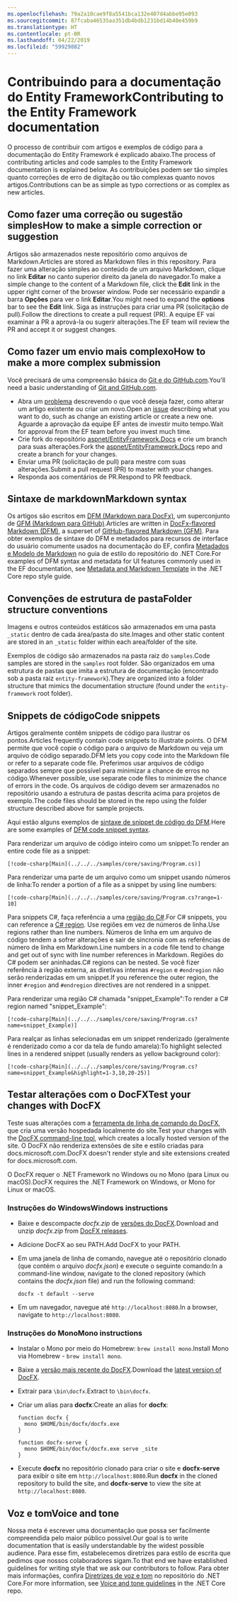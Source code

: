 ```yaml
---
ms.openlocfilehash: 79a2a10cae9f8a5541bca132e407d4abbe95e093
ms.sourcegitcommit: 87fcaba46535aa351db4bdb1231bd14b40e459b9
ms.translationtype: HT
ms.contentlocale: pt-BR
ms.lasthandoff: 04/22/2019
ms.locfileid: "59929882"
---
```

# <a name="contributing-to-the-entity-framework-documentation"></a><span data-ttu-id="95ea9-101">Contribuindo para a documentação do Entity Framework</span><span class="sxs-lookup"><span data-stu-id="95ea9-101">Contributing to the Entity Framework documentation</span></span>

<span data-ttu-id="95ea9-102">O processo de contribuir com artigos e exemplos de código para a documentação do Entity Framework é explicado abaixo.</span><span class="sxs-lookup"><span data-stu-id="95ea9-102">The process of contributing articles and code samples to the Entity Framework documentation is explained below.</span></span> <span data-ttu-id="95ea9-103">As contribuições podem ser tão simples quanto correções de erro de digitação ou tão complexas quanto novos artigos.</span><span class="sxs-lookup"><span data-stu-id="95ea9-103">Contributions can be as simple as typo corrections or as complex as new articles.</span></span>

## <a name="how-to-make-a-simple-correction-or-suggestion"></a><span data-ttu-id="95ea9-104">Como fazer uma correção ou sugestão simples</span><span class="sxs-lookup"><span data-stu-id="95ea9-104">How to make a simple correction or suggestion</span></span>

<span data-ttu-id="95ea9-105">Artigos são armazenados neste repositório como arquivos de Markdown.</span><span class="sxs-lookup"><span data-stu-id="95ea9-105">Articles are stored as Markdown files in this repository.</span></span> <span data-ttu-id="95ea9-106">Para fazer uma alteração simples ao conteúdo de um arquivo Markdown, clique no link **Editar** no canto superior direito da janela do navegador.</span><span class="sxs-lookup"><span data-stu-id="95ea9-106">To make a simple change to the content of a Markdown file, click the **Edit** link in the upper right corner of the browser window.</span></span> <span data-ttu-id="95ea9-107">Pode ser necessário expandir a barra **Opções** para ver o link **Editar**.</span><span class="sxs-lookup"><span data-stu-id="95ea9-107">You might need to expand the **options** bar to see the **Edit** link.</span></span> <span data-ttu-id="95ea9-108">Siga as instruções para criar uma PR (solicitação de pull).</span><span class="sxs-lookup"><span data-stu-id="95ea9-108">Follow the directions to create a pull request (PR).</span></span> <span data-ttu-id="95ea9-109">A equipe EF vai examinar a PR a aprová-la ou sugerir alterações.</span><span class="sxs-lookup"><span data-stu-id="95ea9-109">The EF team will review the PR and accept it or suggest changes.</span></span>

## <a name="how-to-make-a-more-complex-submission"></a><span data-ttu-id="95ea9-110">Como fazer um envio mais complexo</span><span class="sxs-lookup"><span data-stu-id="95ea9-110">How to make a more complex submission</span></span>

<span data-ttu-id="95ea9-111">Você precisará de uma compreensão básica do [Git e do GitHub.com](https://guides.github.com/activities/hello-world/).</span><span class="sxs-lookup"><span data-stu-id="95ea9-111">You'll need a basic understanding of [Git and GitHub.com](https://guides.github.com/activities/hello-world/).</span></span>

* <span data-ttu-id="95ea9-112">Abra um [problema](https://github.com/aspnet/EntityFramework.Docs/issues/new) descrevendo o que você deseja fazer, como alterar um artigo existente ou criar um novo.</span><span class="sxs-lookup"><span data-stu-id="95ea9-112">Open an [issue](https://github.com/aspnet/EntityFramework.Docs/issues/new) describing what you want to do, such as change an existing article or create a new one.</span></span> <span data-ttu-id="95ea9-113">Aguarde a aprovação da equipe EF antes de investir muito tempo.</span><span class="sxs-lookup"><span data-stu-id="95ea9-113">Wait for approval from the EF team before you invest much time.</span></span>
* <span data-ttu-id="95ea9-114">Crie fork do repositório [aspnet/EntityFramework.Docs](https://github.com/aspnet/EntityFramework.Docs/) e crie um branch para suas alterações.</span><span class="sxs-lookup"><span data-stu-id="95ea9-114">Fork the [aspnet/EntityFramework.Docs](https://github.com/aspnet/EntityFramework.Docs/) repo and create a branch for your changes.</span></span>
* <span data-ttu-id="95ea9-115">Enviar uma PR (solicitação de pull) para mestre com suas alterações.</span><span class="sxs-lookup"><span data-stu-id="95ea9-115">Submit a pull request (PR) to master with your changes.</span></span>
* <span data-ttu-id="95ea9-116">Responda aos comentários de PR.</span><span class="sxs-lookup"><span data-stu-id="95ea9-116">Respond to PR feedback.</span></span>

## <a name="markdown-syntax"></a><span data-ttu-id="95ea9-117">Sintaxe de markdown</span><span class="sxs-lookup"><span data-stu-id="95ea9-117">Markdown syntax</span></span>

<span data-ttu-id="95ea9-118">Os artigos são escritos em [DFM (Markdown para DocFx)](http://dotnet.github.io/docfx/spec/docfx_flavored_markdown.html), um superconjunto de [GFM (Markdown para GitHub)](https://guides.github.com/features/mastering-markdown/).</span><span class="sxs-lookup"><span data-stu-id="95ea9-118">Articles are written in [DocFx-flavored Markdown (DFM)](http://dotnet.github.io/docfx/spec/docfx_flavored_markdown.html), a superset of [GitHub-flavored Markdown (GFM)](https://guides.github.com/features/mastering-markdown/).</span></span> <span data-ttu-id="95ea9-119">Para obter exemplos de sintaxe do DFM e metadados para recursos de interface do usuário comumente usados na documentação do EF, confira [Metadados e Modelo de Markdown](https://github.com/dotnet/docs/blob/master/styleguide/template.md) no guia de estilo do repositório do .NET Core.</span><span class="sxs-lookup"><span data-stu-id="95ea9-119">For examples of DFM syntax and metadata for UI features commonly used in the EF documentation, see [Metadata and Markdown Template](https://github.com/dotnet/docs/blob/master/styleguide/template.md) in the .NET Core repo style guide.</span></span>

## <a name="folder-structure-conventions"></a><span data-ttu-id="95ea9-120">Convenções de estrutura de pasta</span><span class="sxs-lookup"><span data-stu-id="95ea9-120">Folder structure conventions</span></span>

<span data-ttu-id="95ea9-121">Imagens e outros conteúdos estáticos são armazenados em uma pasta `_static` dentro de cada área/pasta do site.</span><span class="sxs-lookup"><span data-stu-id="95ea9-121">Images and other static content are stored in an `_static` folder within each area/folder of the site.</span></span>

<span data-ttu-id="95ea9-122">Exemplos de código são armazenados na pasta raiz do `samples`.</span><span class="sxs-lookup"><span data-stu-id="95ea9-122">Code samples are stored in the `samples` root folder.</span></span> <span data-ttu-id="95ea9-123">São organizados em uma estrutura de pastas que imita a estrutura de documentação (encontrado sob a pasta raiz `entity-framework`).</span><span class="sxs-lookup"><span data-stu-id="95ea9-123">They are organized into a folder structure that mimics the documentation structure (found under the `entity-framework` root folder).</span></span>

## <a name="code-snippets"></a><span data-ttu-id="95ea9-124">Snippets de código</span><span class="sxs-lookup"><span data-stu-id="95ea9-124">Code snippets</span></span>

<span data-ttu-id="95ea9-125">Artigos geralmente contêm snippets de código para ilustrar os pontos.</span><span class="sxs-lookup"><span data-stu-id="95ea9-125">Articles frequently contain code snippets to illustrate points.</span></span> <span data-ttu-id="95ea9-126">O DFM permite que você copie o código para o arquivo de Markdown ou veja um arquivo de código separado.</span><span class="sxs-lookup"><span data-stu-id="95ea9-126">DFM lets you copy code into the Markdown file or refer to a separate code file.</span></span> <span data-ttu-id="95ea9-127">Preferimos usar arquivos de código separados sempre que possível para minimizar a chance de erros no código.</span><span class="sxs-lookup"><span data-stu-id="95ea9-127">Whenever possible, use separate code files to minimize the chance of errors in the code.</span></span> <span data-ttu-id="95ea9-128">Os arquivos de código devem ser armazenados no repositório usando a estrutura de pastas descrita acima para projetos de exemplo.</span><span class="sxs-lookup"><span data-stu-id="95ea9-128">The code files should be stored in the repo using the folder structure described above for sample projects.</span></span>

<span data-ttu-id="95ea9-129">Aqui estão alguns exemplos de [sintaxe de snippet de código do DFM](http://dotnet.github.io/docfx/spec/docfx_flavored_markdown.html#code-snippet).</span><span class="sxs-lookup"><span data-stu-id="95ea9-129">Here are some examples of [DFM code snippet syntax](http://dotnet.github.io/docfx/spec/docfx_flavored_markdown.html#code-snippet).</span></span>

<span data-ttu-id="95ea9-130">Para renderizar um arquivo de código inteiro como um snippet:</span><span class="sxs-lookup"><span data-stu-id="95ea9-130">To render an entire code file as a snippet:</span></span>

``` none
[!code-csharp[Main](../../../samples/core/saving/Program.cs)]
```

<span data-ttu-id="95ea9-131">Para renderizar uma parte de um arquivo como um snippet usando números de linha:</span><span class="sxs-lookup"><span data-stu-id="95ea9-131">To render a portion of a file as a snippet by using line numbers:</span></span>

``` none
[!code-csharp[Main](../../../samples/core/saving/Program.cs?range=1-10]
```

<span data-ttu-id="95ea9-132">Para snippets C#, faça referência a uma [região do C#](https://msdn.microsoft.com/library/9a1ybwek.aspx).</span><span class="sxs-lookup"><span data-stu-id="95ea9-132">For C# snippets, you can reference a [C# region](https://msdn.microsoft.com/library/9a1ybwek.aspx).</span></span> <span data-ttu-id="95ea9-133">Use regiões em vez de números de linha.</span><span class="sxs-lookup"><span data-stu-id="95ea9-133">Use regions rather than line numbers.</span></span> <span data-ttu-id="95ea9-134">Números de linha em um arquivo de código tendem a sofrer alterações e sair de sincronia com as referências de número de linha em Markdown.</span><span class="sxs-lookup"><span data-stu-id="95ea9-134">Line numbers in a code file tend to change and get out of sync with line number references in Markdown.</span></span> <span data-ttu-id="95ea9-135">Regiões do C# podem ser aninhadas.</span><span class="sxs-lookup"><span data-stu-id="95ea9-135">C# regions can be nested.</span></span> <span data-ttu-id="95ea9-136">Se você fizer referência à região externa, as diretivas internas `#region` e `#endregion` não serão renderizadas em um snippet.</span><span class="sxs-lookup"><span data-stu-id="95ea9-136">If you reference the outer region, the inner `#region` and `#endregion` directives are not rendered in a snippet.</span></span>

<span data-ttu-id="95ea9-137">Para renderizar uma região C# chamada "snippet_Example":</span><span class="sxs-lookup"><span data-stu-id="95ea9-137">To render a C# region named "snippet_Example":</span></span>

``` none
[!code-csharp[Main](../../../samples/core/saving/Program.cs?name=snippet_Example)]
```

<span data-ttu-id="95ea9-138">Para realçar as linhas selecionadas em um snippet renderizado (geralmente é renderizado como a cor da tela de fundo amarela):</span><span class="sxs-lookup"><span data-stu-id="95ea9-138">To highlight selected lines in a rendered snippet (usually renders as yellow background color):</span></span>

``` none
[!code-csharp[Main](../../../samples/core/saving/Program.cs?name=snippet_Example&highlight=1-3,10,20-25)]
```

## <a name="test-your-changes-with-docfx"></a><span data-ttu-id="95ea9-139">Testar alterações com o DocFX</span><span class="sxs-lookup"><span data-stu-id="95ea9-139">Test your changes with DocFX</span></span>

<span data-ttu-id="95ea9-140">Teste suas alterações com a [ferramenta de linha de comando do DocFX](https://dotnet.github.io/docfx/tutorial/docfx_getting_started.html#2-use-docfx-as-a-command-line-tool), que cria uma versão hospedada localmente do site.</span><span class="sxs-lookup"><span data-stu-id="95ea9-140">Test your changes with the [DocFX command-line tool](https://dotnet.github.io/docfx/tutorial/docfx_getting_started.html#2-use-docfx-as-a-command-line-tool), which creates a locally hosted version of the site.</span></span> <span data-ttu-id="95ea9-141">O DocFX não renderiza extensões de site e estilo criadas para docs.microsoft.com.</span><span class="sxs-lookup"><span data-stu-id="95ea9-141">DocFX doesn't render style and site extensions created for docs.microsoft.com.</span></span>

<span data-ttu-id="95ea9-142">O DocFX requer o .NET Framework no Windows ou no Mono (para Linux ou macOS).</span><span class="sxs-lookup"><span data-stu-id="95ea9-142">DocFX requires the .NET Framework on Windows, or Mono for Linux or macOS.</span></span>

### <a name="windows-instructions"></a><span data-ttu-id="95ea9-143">Instruções do Windows</span><span class="sxs-lookup"><span data-stu-id="95ea9-143">Windows instructions</span></span>

* <span data-ttu-id="95ea9-144">Baixe e descompacte *docfx.zip* de [versões do DocFX](https://github.com/dotnet/docfx/releases).</span><span class="sxs-lookup"><span data-stu-id="95ea9-144">Download and unzip *docfx.zip* from [DocFX releases](https://github.com/dotnet/docfx/releases).</span></span>
* <span data-ttu-id="95ea9-145">Adicione DocFX ao seu PATH.</span><span class="sxs-lookup"><span data-stu-id="95ea9-145">Add DocFX to your PATH.</span></span>
* <span data-ttu-id="95ea9-146">Em uma janela de linha de comando, navegue até o repositório clonado (que contém o arquivo *docfx.json*) e execute o seguinte comando:</span><span class="sxs-lookup"><span data-stu-id="95ea9-146">In a command-line window, navigate to the cloned repository (which contains the *docfx.json* file) and run the following command:</span></span>

   ``` console
   docfx -t default --serve
   ```

* <span data-ttu-id="95ea9-147">Em um navegador, navegue até `http://localhost:8080`.</span><span class="sxs-lookup"><span data-stu-id="95ea9-147">In a browser, navigate to `http://localhost:8080`.</span></span>

### <a name="mono-instructions"></a><span data-ttu-id="95ea9-148">Instruções do Mono</span><span class="sxs-lookup"><span data-stu-id="95ea9-148">Mono instructions</span></span>

* <span data-ttu-id="95ea9-149">Instalar o Mono por meio do Homebrew: `brew install mono`.</span><span class="sxs-lookup"><span data-stu-id="95ea9-149">Install Mono via Homebrew - `brew install mono`.</span></span>
* <span data-ttu-id="95ea9-150">Baixe a [versão mais recente do DocFX](https://github.com/dotnet/docfx/releases/tag/v2.7.2).</span><span class="sxs-lookup"><span data-stu-id="95ea9-150">Download the [latest version of DocFX](https://github.com/dotnet/docfx/releases/tag/v2.7.2).</span></span>
* <span data-ttu-id="95ea9-151">Extrair para `\bin\docfx`.</span><span class="sxs-lookup"><span data-stu-id="95ea9-151">Extract to `\bin\docfx`.</span></span>
* <span data-ttu-id="95ea9-152">Criar um alias para **docfx**:</span><span class="sxs-lookup"><span data-stu-id="95ea9-152">Create an alias for **docfx**:</span></span>

  ``` console
  function docfx {
    mono $HOME/bin/docfx/docfx.exe
  }

  function docfx-serve {
    mono $HOME/bin/docfx/docfx.exe serve _site
  }
  ```

* <span data-ttu-id="95ea9-153">Execute **docfx** no repositório clonado para criar o site e **docfx-serve** para exibir o site em `http://localhost:8080`.</span><span class="sxs-lookup"><span data-stu-id="95ea9-153">Run **docfx** in the cloned repository to build the site, and **docfx-serve** to view the site at `http://localhost:8080`.</span></span>

## <a name="voice-and-tone"></a><span data-ttu-id="95ea9-154">Voz e tom</span><span class="sxs-lookup"><span data-stu-id="95ea9-154">Voice and tone</span></span>

<span data-ttu-id="95ea9-155">Nossa meta é escrever uma documentação que possa ser facilmente compreendida pelo maior público possível.</span><span class="sxs-lookup"><span data-stu-id="95ea9-155">Our goal is to write documentation that is easily understandable by the widest possible audience.</span></span> <span data-ttu-id="95ea9-156">Para esse fim, estabelecemos diretrizes para estilo de escrita que pedimos que nossos colaboradores sigam.</span><span class="sxs-lookup"><span data-stu-id="95ea9-156">To that end we have established guidelines for writing style that we ask our contributors to follow.</span></span> <span data-ttu-id="95ea9-157">Para obter mais informações, confira [Diretrizes de voz e tom](https://github.com/dotnet/docs/blob/master/styleguide/voice-tone.md) no repositório do .NET Core.</span><span class="sxs-lookup"><span data-stu-id="95ea9-157">For more information, see [Voice and tone guidelines](https://github.com/dotnet/docs/blob/master/styleguide/voice-tone.md) in the .NET Core repo.</span></span>
